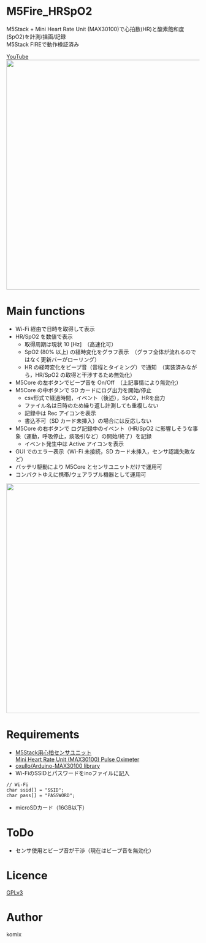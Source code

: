 # M5Fire_HRSpO2
M5Stack + Mini Heart Rate Unit (MAX30100)で心拍数(HR)と酸素飽和度(SpO2)を計測/描画/記録  
M5Stack FIREで動作検証済み

[YouTube  
<img src="https://user-images.githubusercontent.com/25588291/113534902-e626ab80-960c-11eb-86e4-5cf3dbee893a.jpg" width="600">](https://www.youtube.com/watch?v=01Xj65EARtI)

# Main functions
- Wi-Fi 経由で日時を取得して表示
- HR/SpO2 を数値で表示
  - 取得周期は現状 10 [Hz]　（高速化可）
  - SpO2 (80% 以上) の経時変化をグラフ表示　（グラフ全体が流れるのではなく更新バーがローリング）
  - HR の経時変化をビープ音（音程とタイミング）で通知　（実装済みながら，HR/SpO2 の取得と干渉するため無効化）
- M5Core の左ボタンでビープ音を On/Off　（上記事情により無効化）
- M5Core の中ボタンで SD カードにログ出力を開始/停止
  - csv形式で経過時間，イベント（後述），SpO2，HRを出力
  - ファイル名は日時のため繰り返し計測しても重複しない
  - 記録中は Rec アイコンを表示
  - 書込不可（SD カード未挿入）の場合には反応しない
- M5Core の右ボタンで ログ記録中のイベント（HR/SpO2 に影響しそうな事象（運動，呼吸停止，痰吸引など）の開始/終了）を記録
  - イベント発生中は Active アイコンを表示
- GUI でのエラー表示（Wi-Fi 未接続，SD カード未挿入，センサ認識失敗など）
- バッテリ駆動により M5Core とセンサユニットだけで運用可
- コンパクトゆえに携帯/ウェアラブル機器として運用可

<img src="https://user-images.githubusercontent.com/25588291/113539152-0ad45080-9618-11eb-88d8-b4651447685b.jpg" width="600">

# Requirements
- [M5Stack用心拍センサユニット](https://www.switch-science.com/catalog/5695/)  
[Mini Heart Rate Unit (MAX30100) Pulse Oximeter](https://m5stack-store.myshopify.com/products/mini-heart-unit)
- [oxullo/Arduino-MAX30100 library](https://github.com/oxullo/Arduino-MAX30100)
- Wi-FiのSSIDとパスワードをinoファイルに記入
```
// Wi-Fi
char ssid[] = "SSID";
char pass[] = "PASSWORD";
```
- microSDカード（16GB以下）

# ToDo
- センサ使用とビープ音が干渉（現在はビープ音を無効化）

# Licence
[GPLv3](https://github.com/komix-DIYer/M5Fire_HRSpO2/blob/main/LICENSE)

# Author
komix
